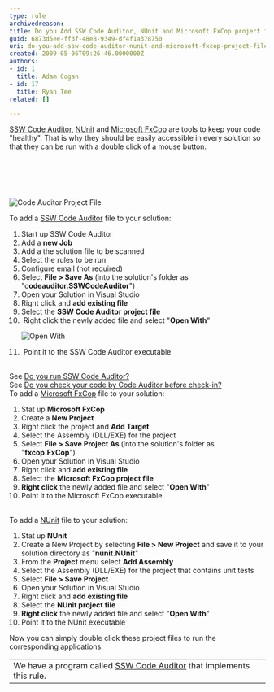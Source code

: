 ```yaml
---
type: rule
archivedreason: 
title: Do you Add SSW Code Auditor, NUnit and Microsoft FxCop project files to your Solution
guid: 6873d5ee-ff3f-48e8-9349-df4f1a378750
uri: do-you-add-ssw-code-auditor-nunit-and-microsoft-fxcop-project-files-to-your-solution
created: 2009-05-06T09:26:46.0000000Z
authors:
- id: 1
  title: Adam Cogan
- id: 17
  title: Ryan Tee
related: []

---
```




  <a href="http&#58;//www.ssw.com.au/ssw/CodeAuditor/Default.aspx">SSW Code Auditor</a>, <a href="http&#58;//www.ssw.com.au/ssw/Standards/DeveloperGeneral/netTools.aspx#NUnit">NUnit</a> and <a href="http&#58;//www.ssw.com.au/ssw/Standards/DeveloperGeneral/netTools.aspx#FxCop">Microsoft FxCop</a> are tools to keep your code &quot;healthy&quot;. That is why they should be easily accessible in every solution so that they can be run with a double click of a mouse button. 

<br><excerpt class='endintro'></excerpt><br>

  <p>&#160;</p>
<dl class="goodImage">
    <dt><img style="border-bottom&#58;0px solid;border-left&#58;0px solid;border-top&#58;0px solid;border-right&#58;0px solid;" border="0" alt="Code Auditor Project File" src="/SoftwareDevelopment/RulesToBetterDotNETProjects/PublishingImages/CodeAuditorProjectFile.gif" /> </dt>
</dl>
<p>To add a <a href="http&#58;//www.ssw.com.au/ssw/CodeAuditor/Default.aspx">SSW Code Auditor</a> file to your solution&#58; </p>
<ol>
    <li>Start up SSW Code Auditor </li>
    <li>Add a <b>new Job</b> </li>
    <li>Add a the solution file to be scanned </li>
    <li>Select the rules to be run </li>
    <li>Configure email (not required) </li>
    <li>Select <b>File &gt; Save As</b> (into the solution's folder as &quot;c<b>odeauditor.SSWCodeAuditor</b>&quot;) </li>
    <li>Open your Solution in Visual Studio </li>
    <li>Right click and <b>add existing file</b> </li>
    <li>Select the <b>SSW Code Auditor project file</b> </li>
    <li>&#160;Right click the newly added file and select &quot;<b>Open With</b>&quot;<br>
    <dl class="goodImage">
        <dt><img style="border-bottom&#58;0px solid;border-left&#58;0px solid;border-top&#58;0px solid;border-right&#58;0px solid;" border="0" alt="Open With" src="/SoftwareDevelopment/RulesToBetterDotNETProjects/PublishingImages/OpenWith.gif" /> </dt>
    </dl>
    </li>
    <li>&#160;Point it to the SSW Code Auditor executable </li>
</ol>
<br>
See <a href="http&#58;//www.ssw.com.au/ssw/Standards/Rules/RulesToBeingSoftwareConsultantsWorkingInATeam.aspx#CodeAuditor">Do you run SSW Code Auditor?</a> <br>
See <a href="/Standards/Management/RulesToSuccessfulProjects/Pages/CheckCodeByCodeAuditorBeforeCheckIn.aspx" id="Do you check your code by Code Auditor before check-in?">Do you check your code by Code Auditor before check-in?</a> <br>
To add a <a href="http&#58;//www.ssw.com.au/ssw/Standards/DeveloperGeneral/netTools.aspx#FxCop">Microsoft FxCop</a> file to your solution&#58;
<ol>
    <li>Stat up <b>Microsoft FxCop</b> </li>
    <li>Create a <b>New Project</b> </li>
    <li>Right click the project and <b>Add Target</b> </li>
    <li>Select the Assembly (DLL/EXE) for the project </li>
    <li>Select <b>File &gt; Save Project As </b>(into the solution's folder as &quot;<b>fxcop.FxCop</b>&quot;) </li>
    <li>Open your Solution in Visual Studio </li>
    <li>Right click and <b>add existing file</b> </li>
    <li>Select the <b>Microsoft FxCop project file</b> </li>
    <li><b>Right click</b> the newly added file and select &quot;<b>Open With</b>&quot; </li>
    <li>Point it to the Microsoft FxCop executable </li>
</ol>
<br>
To add a <a href="http&#58;//www.ssw.com.au/ssw/Standards/DeveloperGeneral/netTools.aspx#NUnit">NUnit</a> file to your solution&#58;
<ol>
    <li>Stat up <b>NUnit</b> </li>
    <li>Create a New Project by selecting <b>File &gt; New Project</b> and save it to your solution directory as &quot;<b>nunit.NUnit</b>&quot; </li>
    <li>From the <b>Project</b> menu select <b>Add Assembly</b> </li>
    <li>Select the Assembly (DLL/EXE) for the project that contains unit tests </li>
    <li>Select <b>File &gt; Save Project</b> </li>
    <li>Open your Solution in Visual Studio </li>
    <li>Right click and <b>add existing file</b> </li>
    <li>Select the <b>NUnit project file</b> </li>
    <li><b>Right click</b> the newly added file and select &quot;<b>Open With</b>&quot; </li>
    <li>Point it to the NUnit executable </li>
</ol>
<p>Now you can simply double click these project files to run the corresponding applications.</p>
<table id="table42" class="clsSSWProductTable" cellspacing="2" summary="Code Auditor" cellpadding="2">
    <tbody>
        <tr>
            <td>We have a program called <a href="http&#58;//www.ssw.com.au/ssw/CodeAuditor/Default.aspx">SSW Code Auditor</a> that implements this rule.</td>
        </tr>
    </tbody>
</table>



